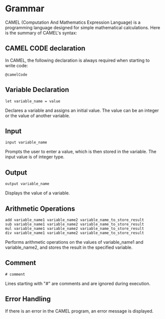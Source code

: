 # Grammar
CAMEL (Computation And Mathematics Expression Language) is a programming language designed for simple mathematical calculations. Here is the summary of CAMEL's syntax:

## CAMEL CODE declaration
In CAMEL, the following declaration is always required when starting to write code:  
```
@camelCode
```

## Variable Declaration
```
let variable_name = value
```
Declares a variable and assigns an initial value. The value can be an integer or the value of another variable.  

## Input
```
input variable_name
```
Prompts the user to enter a value, which is then stored in the variable. The input value is of integer type.    

## Output
```
output variable_name
```
Displays the value of a variable.  

## Arithmetic Operations
```
add variable_name1 variable_name2 variable_name_to_store_result
sub variable_name1 variable_name2 variable_name_to_store_result
mul variable_name1 variable_name2 variable_name_to_store_result
div variable_name1 variable_name2 variable_name_to_store_result
```
Performs arithmetic operations on the values of variable_name1 and variable_name2, and stores the result in the specified variable.  

## Comment
```
# comment
```
Lines starting with "#" are comments and are ignored during execution.  

## Error Handling
If there is an error in the CAMEL program, an error message is displayed.  